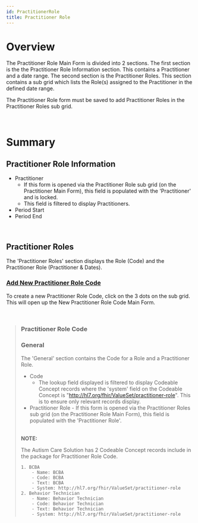 ```yaml
---
id: PractitionerRole
title: Practitioner Role
---
```

# Overview

The Practitioner Role Main Form is divided into 2 sections. The first section is the the Practitioner Role Information section. This contains a Practitioner and a date range. The second section is the Practitioner Roles. This section contains a sub grid which lists the Role(s) assigned to the Practitioner in the defined date range.  

The Practitioner Role form must be saved to add Practitioner Roles in the Practitioner Roles sub grid. 

<br>

# Summary

## Practitioner Role Information

- Practitioner 
  - If this form is opened via the Practitioner Role sub grid (on the Practitioner Main Form), this field is populated with the 'Practitioner' and is locked. 
  - This field is filtered to display Practitioners. 
- Period Start
- Period End

<br>

## Practitioner Roles

The 'Practitioner Roles' section displays the Role (Code) and the Practitioner Role (Practitioner & Dates). 

 ### <u> Add New Practitioner Role Code </u>
 
 To create a new Practitioner Role Code, click on the 3 dots on the sub grid. This will open up the New Practitioner Role Code Main Form.

<br>

> ### Practitioner Role Code
> 
> ### General
> The 'General' section contains the Code for a Role and a Practitioner Role.
>
> - Code 
>   - The lookup field displayed is filtered to display Codeable Concept records where the 'system' field on the Codeable Concept is "http://hl7.org/fhir/ValueSet/practitioner-role". This is to ensure only relevant records display. 
> - Practitioner Role - If this form is opened via the Practitioner Roles sub grid (on the Practitioner Role Main Form), this field is populated with the 'Practitioner Role'.
>
> <br>
> <b> NOTE: </b>  
>
> The Autism Care Solution has 2 Codeable Concept records include in the package for Practitioner Role Code.
> 
>     1. BCBA
>         - Name: BCBA
>         - Code: BCBA
>         - Text: BCBA
>         - System: http://hl7.org/fhir/ValueSet/practitioner-role
>     2. Behavior Technician
>         - Name: Behavior Technician
>         - Code: Behavior Technician
>         - Text: Behavior Technician
>         - System: http://hl7.org/fhir/ValueSet/practitioner-role